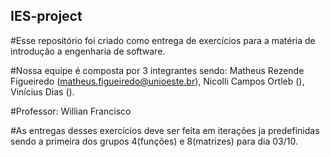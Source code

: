 ## IES-project

#Esse repositório foi criado como entrega de exercícios para a matéria de introdução a engenharia de software.

#Nossa equipe é composta por 3 integrantes sendo: Matheus Rezende Figueiredo (matheus.figueiredo@unioeste.br), Nicolli Campos Ortleb (), Vinícius Dias ().

#Professor: Willian Francisco

#As entregas desses exercícios deve ser feita em iterações ja predefinidas sendo a primeira dos grupos 4(funções) e 8(matrizes) para dia 03/10.

